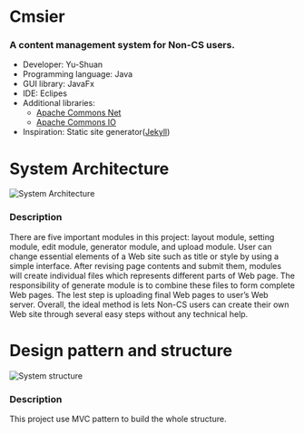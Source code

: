 # Cmsier
### A content management system for Non-CS users.
- Developer: Yu-Shuan
- Programming language: Java
- GUI library: JavaFx
- IDE: Eclipes
- Additional libraries:
  - [Apache Commons Net](https://commons.apache.org/proper/commons-net/)
  - [Apache Commons IO](https://commons.apache.org/proper/commons-io/)
- Inspiration: Static site generator([Jekyll](https://jekyllrb.com/))
# System Architecture
![System Architecture](http://cherrieblog.tw/project/system_small.png)

### Description
There are five important modules in this project: layout module, setting module, edit module, generator module, and upload module. User can change essential elements of a Web site such as title or style by using a simple interface. After revising page contents and submit them, modules will create individual files which represents different parts of Web page. The responsibility of generate module is to combine these files to form complete Web pages. The lest step is uploading final Web pages to user’s Web server. Overall, the ideal method is lets Non-CS users can create their own Web site through several easy steps without any technical help.

# Design pattern and structure
![System structure](http://cherrieblog.tw/project/UML_small.png)

### Description
This project use MVC pattern to build the whole structure.
